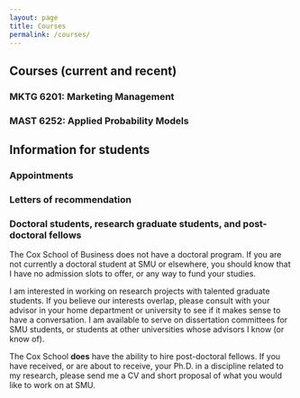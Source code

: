 ```yaml
---
layout: page
title: Courses
permalink: /courses/
---
```


## Courses (current and recent)

### MKTG 6201:  Marketing Management



### MAST 6252: Applied Probability Models




## Information for students

### Appointments



### Letters of recommendation



### Doctoral students, research graduate students, and post-doctoral fellows



The Cox School of Business does not have a doctoral program.  If you are not currently a doctoral student at SMU or elsewhere, you should know that I have no admission slots to offer, or any way to fund your studies.

I am interested in working on research projects with talented graduate students.  If you believe our interests overlap, please consult with your advisor in your home department or university to see if it makes sense to have a conversation.  I
am available to serve on dissertation committees for SMU students, or students at other universities whose advisors I know (or know of).

The Cox School **does** have the ability to hire post-doctoral fellows.  If you have received, or are about to receive, your Ph.D. in a discipline related to my research, please send me a CV and short proposal of what you would like to work on at SMU.
